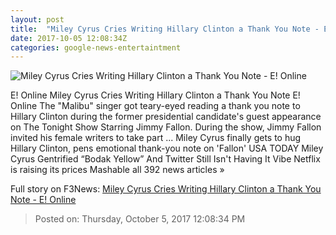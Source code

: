 ```yaml
---
layout: post
title:  "Miley Cyrus Cries Writing Hillary Clinton a Thank You Note - E! Online"
date: 2017-10-05 12:08:34Z
categories: google-news-entertaintment
---
```


![Miley Cyrus Cries Writing Hillary Clinton a Thank You Note - E! Online](http://akns-images.eonline.com/eol_images/Entire_Site/201795/rs_600x600-171005045810-600.-HILLARY-CLINTON-MILEY-CYRUS-EMD-100517.jpg?downsize=450:*&crop=450:350;left,top)

E! Online Miley Cyrus Cries Writing Hillary Clinton a Thank You Note E! Online The "Malibu" singer got teary-eyed reading a thank you note to Hillary Clinton during the former presidential candidate's guest appearance on The Tonight Show Starring Jimmy Fallon. During the show, Jimmy Fallon invited his female writers to take part ... Miley Cyrus finally gets to hug Hillary Clinton, pens emotional thank-you note on 'Fallon' USA TODAY Miley Cyrus Gentrified “Bodak Yellow” And Twitter Still Isn't Having It Vibe Netflix is raising its prices Mashable all 392 news articles »


Full story on F3News: [Miley Cyrus Cries Writing Hillary Clinton a Thank You Note - E! Online](http://www.f3nws.com/n/uy3ceG)

> Posted on: Thursday, October 5, 2017 12:08:34 PM
